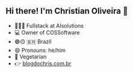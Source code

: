 ## Hi there! I'm Christian Oliveira 👋

- 👩🏻‍💻 Fullstack at AIsolutions
- 💻 Owner of COSSoftware
- 🟢🟡 🇧🇷  Brazil
- 😄 Pronouns: he/him
- 🍏 Vegetarian
- 👉 [blogdochris.com.br](https://blogdochris.com.br)
